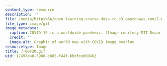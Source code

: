 ```yaml
---
content_type: resource
description: ''
file: /media/https%3A/open-learning-course-data-rc.s3.amazonaws.com/7-00-covid-19-sars-cov-2-and-the-pandemic-fall-2020/17497d485988c885f44fbbdfce060462_7-00F20.gif
file_type: image/gif
image_metadata:
  caption: COVID-19 is a worldwide pandemic. (Image courtesy MIT Department of Biology.)
  credit: ''
  image-alt: Graphic of world map with COVID image overlay
resourcetype: Image
title: 7-00F20.gif
uid: 17497d48-5988-c885-f44f-bbdfce060462
---
```

